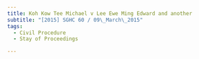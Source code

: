 ```yaml
---
title: Koh Kow Tee Michael v Lee Ewe Ming Edward and another 
subtitle: "[2015] SGHC 60 / 09\_March\_2015"
tags:
  - Civil Procedure
  - Stay of Proceedings

---
```



